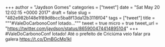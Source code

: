 
+++
author = "Jaydson Gomes"
categories = ["tweet"]
date = "Sat May 20 12:02:15 +0000 2017"
draft = false
slug = "482e982b148e1f89d8bcc5ba8f13da12b3116f04"
tags = ["tweet"]
title = """#ValeDoCarbonoConf lotado..."""
tweet = true
micro = true
tweet_url = "https://twitter.com/jaydson/status/865900474414895104"
+++
#ValeDoCarbonoConf lotado! Até o prefeito de Criciúma veio falar pra galera https://t.co/DmBGcMp1kI
